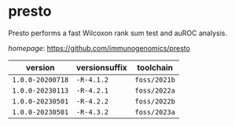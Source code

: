 # presto

Presto performs a fast Wilcoxon rank sum test and auROC analysis.

*homepage*: <https://github.com/immunogenomics/presto>

version | versionsuffix | toolchain
--------|---------------|----------
``1.0.0-20200718`` | ``-R-4.1.2`` | ``foss/2021b``
``1.0.0-20230113`` | ``-R-4.2.1`` | ``foss/2022a``
``1.0.0-20230501`` | ``-R-4.2.2`` | ``foss/2022b``
``1.0.0-20230501`` | ``-R-4.3.2`` | ``foss/2023a``
